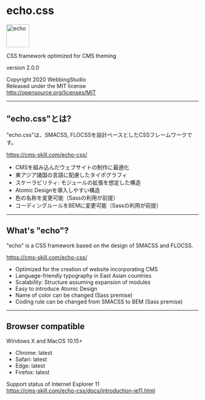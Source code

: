 echo.css
====================================

<img alt="echo" src="http://cms-skill.com/echo/images/logo.svg" height="60" />

CSS framework optimized for CMS theming

version 2.0.0

Copyright 2020 WebbingStudio  
Released under the MIT license  
http://opensource.org/licenses/MIT

- - - - - - - - - - - - - - - - - - -

## "echo.css"とは?

"echo.css"は、SMACSS, FLOCSSを設計ベースとしたCSSフレームワークです。

https://cms-skill.com/echo-css/

- CMSを組み込んだウェブサイトの制作に最適化
- 東アジア諸国の言語に配慮したタイポグラフィ
- スケーラビリティ: モジュールの拡張を想定した構造
- Atomic Designを導入しやすい構造
- 色の名称を変更可能（Sassの利用が前提）
- コーディングルールをBEMに変更可能（Sassの利用が前提）

----

## What's "echo"?

"echo" is a CSS framework based on the design of SMACSS and FLOCSS.

https://cms-skill.com/echo-css/

- Optimized for the creation of website incorporating CMS
- Language-friendly typography in East Asian countries
- Scalability: Structure assuming expansion of modules
- Easy to introduce Atomic Design
- Name of color can be changed (Sass premise)
- Coding rule can be changed from SMACSS to BEM (Sass premise)

----

## Browser compatible

Windows X and MacOS 10.15+

- Chrome: latest
- Safari: latest
- Edge: latest
- Firefox: latest

Support status of Internet Explorer 11  
https://cms-skill.com/echo-css/docs/introduction-ie11.html